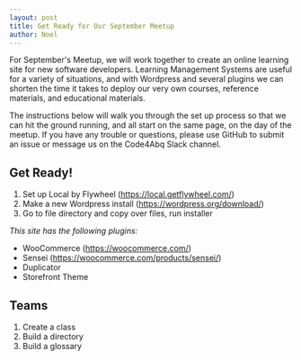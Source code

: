 ```yaml
---
layout: post
title: Get Ready for Our September Meetup
author: Noel
---
```


For September's Meetup, we will work together to create an online learning site for new software developers. Learning Management Systems are useful for a variety of situations, and with Wordpress and several plugins we can shorten the time it takes to deploy our very own courses, reference materials, and educational materials. 

The instructions below will walk you through the set up process so that we can hit the ground running, and all start on the same page, on the day of the meetup. If you have any trouble or questions, please use GitHub to submit an issue or message us on the Code4Abq Slack channel. 

## Get Ready!
1. Set up Local by Flywheel (https://local.getflywheel.com/)
2. Make a new Wordpress install (https://wordpress.org/download/)
3. Go to file directory and copy over files, run installer

_This site has the following plugins:_
- WooCommerce (https://woocommerce.com/)
- Sensei (https://woocommerce.com/products/sensei/)
- Duplicator 
- Storefront Theme


## Teams
1. Create a class
2. Build a directory
3. Build a glossary